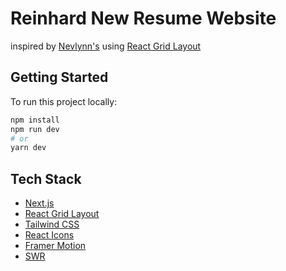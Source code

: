 # Reinhard New Resume Website

inspired by [Nevlynn's](nevflynn.com) using [React Grid Layout](https://github.com/react-grid-layout/react-grid-layout)

## Getting Started

To run this project locally:

```bash
npm install
npm run dev
# or
yarn dev
```

## Tech Stack
- [Next.js](https://nextjs.org/)
- [React Grid Layout](https://github.com/react-grid-layout/react-grid-layout)
- [Tailwind CSS](https://tailwindcss.com/)
- [React Icons](https://react-icons.github.io/react-icons/)
- [Framer Motion](https://www.framer.com/motion/)
- [SWR](https://swr.vercel.app/)